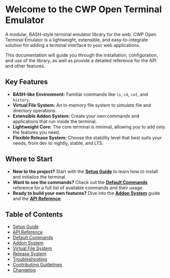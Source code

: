 # Welcome to the CWP Open Terminal Emulator

A modular, BASH-style terminal emulator library for the web. CWP Open Terminal Emulator is a lightweight, extensible, and easy-to-integrate solution for adding a terminal interface to your web applications.

This documentation will guide you through the installation, configuration, and use of the library, as well as provide a detailed reference for the API and other features.

## Key Features

*   **BASH-like Environment:** Familiar commands like `ls`, `cd`, `cat`, and `history`.
*   **Virtual File System:** An in-memory file system to simulate file and directory operations.
*   **Extensible Addon System:** Create your own commands and applications that run inside the terminal.
*   **Lightweight Core:** The core terminal is minimal, allowing you to add only the features you need.
*   **Flexible Release System:** Choose the stability level that best suits your needs, from dev to nightly, stable, and LTS.

## Where to Start

*   **New to the project?** Start with the **[Setup Guide](./SETUP.md)** to learn how to install and initialize the terminal.
*   **Want to see the commands?** Check out the **[Default Commands](./commands.md)** reference for a full list of available commands and their usage.
*   **Ready to build your own features?** Dive into the **[Addon System](./addons.md)** guide and the **[API Reference](./api-reference.md)**.

## Table of Contents

*   [Setup Guide](./SETUP.md)
*   [API Reference](./api-reference.md)
*   [Default Commands](./commands.md)
*   [Addon System](./addons.md)
*   [Virtual File System](./filesystem.md)
*   [Release System](./release-system.md)
*   [Troubleshooting](./troubleshooting.md)
*   [Contributing Guidelines](../CONTRIBUTING.md)
*   [Changelog](../CHANGELOG.md)
